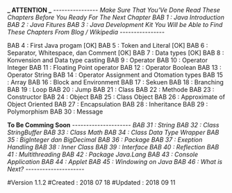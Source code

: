 <!--
		C O N T E N T S
							-->

**_ ATTENTION _**
*----------------
Make Sure That You'Ve Done Read These Chapters Before You Ready For The Next Chapter
	BAB 1 		: Java Introduction
	BAB 2		: Java Fitures
	BAB 3 		: Java Development Kit
You Will be Able to Find These Chapters From Blog / Wikipedia
----------------*

BAB 4		: First Java progam [OK]
BAB 5		: Token and Literal [OK]
BAB 6 		: Separator, Whitespace, dan Comment [OK]
BAB 7		: Data types [OK]
BAB 8		: Konvension and Data type casting
BAB 9		: Operator
BAB 10		: Operator Integer
BAB 11		: Floating Point operator
BAB 12		: Operator Boolean
BAB 13		: Operator String
BAB 14		: Operator Assignment and Otomation types
BAB 15		: Array
BAB 16		: Block and Environment
BAB 17		: Sekuen
BAB 18		: Branching
BAB 19		: Loop
BAB 20		: Jump
BAB 21		: Class
BAB 22		: Methode
BAB 23 		: Constructor
BAB 24		: Object
BAB 25		: Class Object
BAB 26 		: Approximate of Object Oriented
BAB 27		: Encapsulation
BAB 28		: Inheritance
BAB 29		: Polymorphism
BAB 30		: Message
	
**To Be Comming Soon**
*---------------------
	BAB 31		: String
	BAB 32		: Class StringBuffer
	BAB 33		: Class Math
	BAB 34		: Class Data Type Wrapper
	BAB 35		: BigInteger dan BigDecimal
	BAB 36		: Package
	BAB 37		: Exeption Handling
	BAB 38		: Inner Class
	BAB 39		: Interface
	BAB 40		: Reflection
	BAB 41		: Multithreading
	BAB 42		: Package Java.Lang
	BAB 43		: Console Application
	BAB 44		: Applet
	BAB 45		: Windowing on Java
	BAB 46		: What is Next?
---------------------*

#Version 1.1.2
#Created	: 2018 07 18
#Updated	: 2018 09 11
